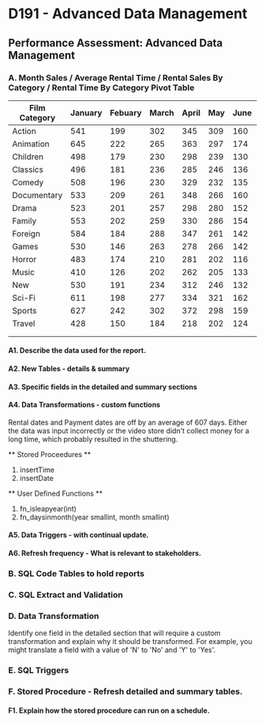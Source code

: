 # D191 - Advanced Data Management

## Performance Assessment: Advanced Data Management

### A. Month Sales / Average Rental Time / Rental Sales By Category / Rental Time By Category Pivot Table

| Film Category 	| January 	| Febuary 	| March 	| April 	| May 	| June 	| July 	| August 	| September 	| October 	| November 	| December 	|
|---------------	|---------	|---------	|-------	|-------	|-----	|------	|------	|--------	|-----------	|---------	|----------	|----------	|
| Action        	| 541     	| 199     	| 302   	| 345   	| 309 	| 160  	| 464  	| 384    	| 514       	| 308     	| 530      	| 451      	|
| Animation     	| 645     	| 222     	| 265   	| 363   	| 297 	| 174  	| 489  	| 408    	| 565       	| 308     	| 596      	| 477      	|
| Children      	| 498     	| 179     	| 230   	| 298   	| 239 	| 130  	| 406  	| 332    	| 439       	| 267     	| 447      	| 423      	|
| Classics      	| 496     	| 181     	| 236   	| 285   	| 246 	| 136  	| 384  	| 348    	| 447       	| 264     	| 462      	| 442      	|
| Comedy        	| 508     	| 196     	| 230   	| 329   	| 232 	| 135  	| 383  	| 342    	| 458       	| 284     	| 463      	| 441      	|
| Documentary   	| 533     	| 209     	| 261   	| 348   	| 266 	| 160  	| 429  	| 368    	| 485       	| 311     	| 498      	| 464      	|
| Drama         	| 523     	| 201     	| 257   	| 298   	| 280 	| 152  	| 463  	| 353    	| 495       	| 258     	| 550      	| 446      	|
| Family        	| 553     	| 202     	| 259   	| 330   	| 286 	| 154  	| 460  	| 384    	| 514       	| 325     	| 539      	| 483      	|
| Foreign       	| 584     	| 184     	| 288   	| 347   	| 261 	| 142  	| 432  	| 377    	| 435       	| 295     	| 520      	| 497      	|
| Games         	| 530     	| 146     	| 263   	| 278   	| 266 	| 142  	| 392  	| 352    	| 463       	| 269     	| 507      	| 416      	|
| Horror        	| 483     	| 174     	| 210   	| 281   	| 202 	| 116  	| 366  	| 299    	| 388       	| 232     	| 450      	| 372      	|
| Music         	| 410     	| 126     	| 202   	| 262   	| 205 	| 133  	| 348  	| 277    	| 378       	| 257     	| 403      	| 333      	|
| New           	| 530     	| 191     	| 234   	| 312   	| 246 	| 132  	| 389  	| 346    	| 457       	| 264     	| 484      	| 402      	|
| Sci-Fi        	| 611     	| 198     	| 277   	| 334   	| 321 	| 162  	| 462  	| 385    	| 468       	| 300     	| 561      	| 492      	|
| Sports        	| 627     	| 242     	| 302   	| 372   	| 298 	| 159  	| 497  	| 432    	| 598       	| 316     	| 561      	| 516      	|
| Travel        	| 428     	| 150     	| 184   	| 218   	| 202 	| 124  	| 345  	| 298    	| 396       	| 242     	| 429      	| 345      	|
|               	|         	|         	|       	|       	|     	|      	|      	|        	|           	|         	|          	|          	|
|               	|         	|         	|       	|       	|     	|      	|      	|        	|           	|         	|          	|          	|

#### A1. Describe the data used for the report.

 

#### A2. New Tables - details & summary
#### A3. Specific fields in the detailed and summary sections
#### A4. Data Transformations - custom functions

  Rental dates and Payment dates are off by an average of 607 days.
  Either the data was input incorrectly or the video store didn't collect money for a long time, which probably resulted in the shuttering.

  ** Stored Proceedures **
  
  1. insertTime
  2. insertDate
  
  ** User Defined Functions **
  
  1. fn_isleapyear(int)
  2. fn_daysinmonth(year smallint, month smallint)

#### A5. Data Triggers - with continual update.
#### A6. Refresh frequency - What is relevant to stakeholders.

### B. SQL Code Tables to hold reports

### C. SQL Extract and Validation

### D. Data Transformation
Identify one field in the detailed section that will require a custom transformation and explain why it should be transformed.  For example, you might translate a field with a value of 'N' to 'No' and 'Y' to 'Yes'.

### E. SQL Triggers

### F. Stored Procedure - Refresh detailed and summary tables.

#### F1. Explain how the stored procedure can run on a schedule.
